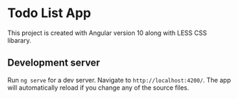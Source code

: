 # Todo List App

This project is created with Angular version 10 along with LESS CSS libarary. 

## Development server

Run `ng serve` for a dev server. Navigate to `http://localhost:4200/`. The app will automatically reload if you change any of the source files.
